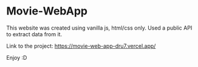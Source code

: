 # Movie-WebApp
This website was created using vanilla js, html/css only. Used a public API to extract data from it.

Link to the project: https://movie-web-app-dru7.vercel.app/

Enjoy :D
